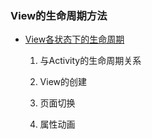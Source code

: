 ### View的生命周期方法

* [View各状态下的生命周期](LifecycleView.kt)

  1. 与Activity的生命周期关系

  2. View的创建

  3. 页面切换

  4. 属性动画